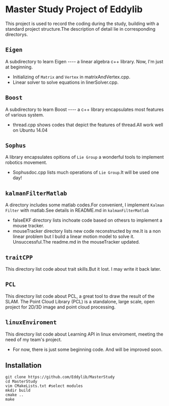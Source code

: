 # Master Study Project of Eddylib

This project is used to record the coding during the study, building with a standard project structure.The description of detail lie in corresponding directorys.


`Eigen`
------------

 A subdirectory to learn Eigen ---- a linear algebra c++ library. Now, I'm just at beginning.

* Initializing of `Matrix` and `Vertex` in matrixAndVertex.cpp.
* Linear solver to solve equations in linerSolver.cpp.


`Boost`
------------

 A subdirectory to learn Boost ---- a c++ library encapsulates most features of various system.

* thread.cpp shows codes that depict the features of thread.All work well on Ubuntu 14.04


`Sophus`
------------

A library encapsulates opitions of `Lie Group` a wonderful tools to implement robotics movement.

* Sophusdoc.cpp lists much operations of `Lie Group`.It will be used one day!


`kalmanFilterMatlab`
------------

A directory includes some matlab codes.For convenient, I implement `Kalman Filter` with matlab.See details in README.md in `kalmanFilterMatlab` 

* falseEKF directory lists inchoate code based on othesrs to implement a mouse tracker.
* mouseTracker directory lists new code reconstructed by me.It is a non linear problem but I build a linear motion model to solve it. Unsuccessful.The readme.md in the mouseTracker updated.


`traitCPP`
------------

This directory list code about trait skills.But it lost. I may write it back later.

`PCL`
------------

This directory list code about PCL, a great tool to draw the result of the SLAM. The Point
Cloud Library (PCL) is a standalone, large scale, open project for 2D/3D image and point
cloud processing.

`linuxEnviroment`
------------

This directory list code about Learning API in linux enviroment, meeting the need of my team's project.
* For now, there is just some beginning code. And will be improved soon. 


Installation
------------
```
git clone https://github.com/Eddylib/MasterStudy
cd MasterStudy
vim CMakeLists.txt #select modules
mkdir build
cmake ..
make
```
